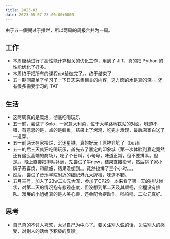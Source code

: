 ```yaml
---
title: 2023-03
date: 2023-05-07 23:00:00+0800
---
```


由于五一假期过于摆烂，所以两周的周报合并为一周。

## 工作

* 本周继续进行了高性能计算相关的优化工作，用到了 JIT，真的把 Python 的性能优化了好多。
* 本周终于把所有的课程ppt给做完了。。终于结束了
* 五一期间简单了学习了一下日志采集相关的内容，这方面的水是真的深。。还有很多需要学习的 TAT

## 生活

* 这两周真的是糜烂，彻底吃喝玩乐
* 五一前，尝试了 Solo，一家意大利菜，位于大学路地铁站的对面。味道不错，有意思的是，点的是鳕鱼，结果上了烤鸡，吃完才发现，最后店家白送了一道菜。
* 五一前两天在家摆烂，沉迷星铁，真的好玩！原神弃坑了（bushi
* 五一的后三天疯狂吃喝玩乐，首先去了嘉定的印象城（第一次体验到嘉定竟然还有这么高端的商场），吃了个日料，小句号，味道正常，但不要排队。但是。。晚上直接把排队补满，先尝试了牛new，结果直接没号，然后挑了家小牌子寿喜烧，和颜施，结果没想到。。竟然也排了三个小时。。。
* 然后，尝试了音乐学院附近的细记港九大牌档，味道不错。
* 五月三号，加入了23w二次元大军，参加了CP29。本来看了第一天的排队惨状，对第二天的情况抱有悲观态度，但没想到第二天及其顺畅，全程没有排队。漫展的小姐姐真的是人美心善，还会配合摆动作。呜呜呜，二次元真好。

## 思考

* 自己真的不讨人喜欢，太以自己为中心了。要关注别人说的话，关注别人的感受，对别人的话给予积极的反馈。
